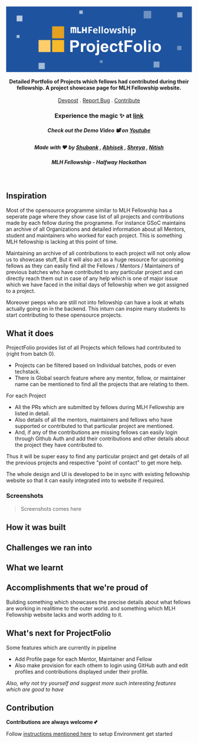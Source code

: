 ![ProjectFolio banner](screenshots/banner_wide.jpg)
<br>
<p align="center">
  <p align="center">
    <b>Detailed Portfolio of Projects which fellows had contributed during their fellowship. A project showcase page for MLH Fellowship website.</b>
    <br />
    <br />
    <a href="">Devpost</a>
    .
    <a href="https://github.com/shreyagupta30/ProjectPage/issues">Report Bug</a>
    .
   <a href="#contribution">Contribute</a>
  
  
  <h3 align="center">Experience the magic ✨ at <a href="">link</a></h4>
  <h5 align="center">Check out the Demo Video 📽 on <a href="">Youtube</a></h5>
  <h5 align="center">Made with ❤️ by  <a href="https://github.com/shubhank-saxena">Shubank</a> , <a href="https://github.com/iamabhishek0">Abhisek</a> , 
  <a href="https://github.com/shreyagupta30">Shreya</a> , <a href="https://github.com/NitishGadangi">Nitish</a></h3>
  <h5 align="center">MLH Fellowship - Halfway Hackathon</h3>
  </p>
</p>
</br>



## Inspiration
Most of the opensource programme similar to MLH Fellowship has a seperate page where they show case list of all projects and contributions made by each fellow during the programme. For instance GSoC maintains an archive of all Organizations and detailed information about all Mentors, student and maintainers who worked for each project. This is something MLH fellowship is lacking at this point of time.

Maintaining an archive of all contributions to each project will not only allow us to showcase stuff, But it will also act as a huge resource for upcoming fellows as they can easily find all the Fellows / Mentors / Maintainers of previous batches who have contributed to any particular project and can directly reach them out in case of any help which is one of major issue which we have faced in the initial days of fellowship when we got assigned to a project.

Moreover peeps who are still not into fellowship can have a look at whats actually going on in the backend. This inturn can inspire many students to start contributing to these opensource projects.

## What it does
ProjectFolio provides list of all Projects which fellows had contributed to (right from batch 0). 
* Projects can be filtered based on Individual batches, pods or even techstack. 
* There is Global search feature where any mentor, fellow, or maintainer name can be mentioned to find all the projects that are relating to them.

For each Project 
* All the PRs which are submitted by fellows during MLH Fellowship are listed in detail. 
* Also details of all the mentors, maintainers and fellows who have supported or contributed to that particular project are mentioned.
* And, if any of the contributions are missing fellows can easily login through Github Auth and add their contributions and other details about the project they have contributed to.

Thus it will be super easy to find any particular project and get details of all the previous projects and respective "point of contact" to get more help.

The whole design and UI is developed to be in sync with existing fellowship website so that it can easily integrated into to website if required.

### Screenshots
> Screenshots comes here

## How it was built

## Challenges we ran into

## What we learnt

## Accomplishments that we're proud of
Building something which showcases the precise details about what fellows are working in realitime to the outer world. and something which MLH Fellowship website lacks and worth adding to it.

## What's next for ProjectFolio
Some features which are currently in pipeline
* Add Profile page for each Mentor, Maintainer and Fellow
* Also make provision for each othem to login using GitHub auth and edit profiles and contributions displayed under their profile.

_Also, why not try yourself and suggest more such interesting features which are good to have_

## Contribution

**Contributions are always welcome  💕**

Follow  [instructions mentioned here](https://github.com/shreyagupta30/ProjectPage/PROJECTSETUP.md)  to setup Environment get started
